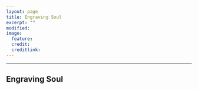 ```yaml
---
layout: page
title: Engraving Soul
excerpt: ""
modified: 
image:
  feature: 
  credit: 
  creditlink: 
---
```


---

## Engraving Soul

